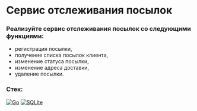 # Сервис отслеживания посылок
### Реализуйте сервис отслеживания посылок со следующими функциями:
+ регистрация посылки,
+ получение списка посылок клиента,
+ изменение статуса посылки,
+ изменение адреса доставки,
+ удаление посылки.

### Стек:

[![Go](https://img.shields.io/badge/Go-%2300ADD8.svg?&logo=go&logoColor=white)](#)
[![SQLite](https://img.shields.io/badge/SQLite-%2307405e.svg?logo=sqlite&logoColor=white)](#)
